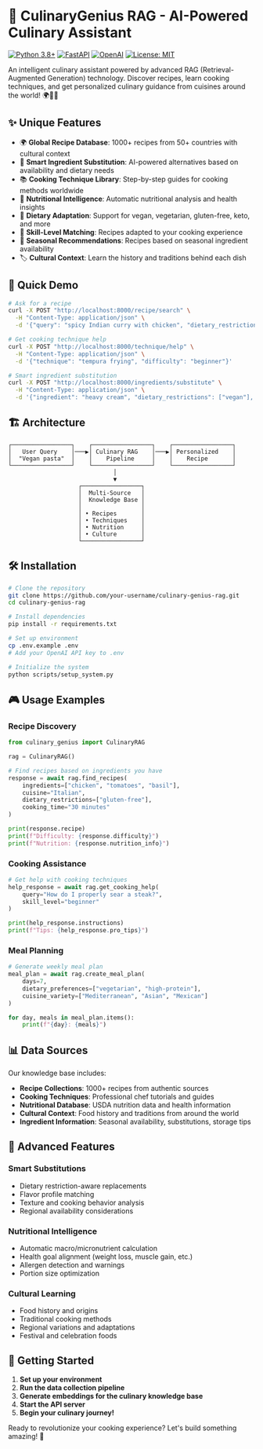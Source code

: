 # 🍳 CulinaryGenius RAG - AI-Powered Culinary Assistant

[![Python 3.8+](https://img.shields.io/badge/python-3.8+-blue.svg)](https://www.python.org/downloads/)
[![FastAPI](https://img.shields.io/badge/FastAPI-0.100+-green.svg)](https://fastapi.tiangolo.com/)
[![OpenAI](https://img.shields.io/badge/OpenAI-GPT--4-orange.svg)](https://openai.com/)
[![License: MIT](https://img.shields.io/badge/License-MIT-yellow.svg)](https://opensource.org/licenses/MIT)

An intelligent culinary assistant powered by advanced RAG (Retrieval-Augmented Generation) technology. Discover recipes, learn cooking techniques, and get personalized culinary guidance from cuisines around the world! 🌍👨‍🍳

## ✨ Unique Features

- 🌍 **Global Recipe Database**: 1000+ recipes from 50+ countries with cultural context
- 🔄 **Smart Ingredient Substitution**: AI-powered alternatives based on availability and dietary needs
- 📚 **Cooking Technique Library**: Step-by-step guides for cooking methods worldwide
- 🥗 **Nutritional Intelligence**: Automatic nutritional analysis and health insights
- 🌱 **Dietary Adaptation**: Support for vegan, vegetarian, gluten-free, keto, and more
- 🎯 **Skill-Level Matching**: Recipes adapted to your cooking experience
- 🍂 **Seasonal Recommendations**: Recipes based on seasonal ingredient availability
- 🏷️ **Cultural Context**: Learn the history and traditions behind each dish

## 🚀 Quick Demo

```bash
# Ask for a recipe
curl -X POST "http://localhost:8000/recipe/search" \
  -H "Content-Type: application/json" \
  -d '{"query": "spicy Indian curry with chicken", "dietary_restrictions": ["gluten-free"], "skill_level": "intermediate"}'

# Get cooking technique help
curl -X POST "http://localhost:8000/technique/help" \
  -H "Content-Type: application/json" \
  -d '{"technique": "tempura frying", "difficulty": "beginner"}'

# Smart ingredient substitution
curl -X POST "http://localhost:8000/ingredients/substitute" \
  -H "Content-Type: application/json" \
  -d '{"ingredient": "heavy cream", "dietary_restrictions": ["vegan"], "recipe_type": "pasta"}'
```

## 🏗️ Architecture

```
┌─────────────────┐    ┌─────────────────┐    ┌─────────────────┐
│   User Query    │───▶│ Culinary RAG    │───▶│ Personalized    │
│  "Vegan pasta"  │    │    Pipeline     │    │    Recipe       │
└─────────────────┘    └─────────────────┘    └─────────────────┘
                              │
                              ▼
                    ┌─────────────────┐
                    │  Multi-Source   │
                    │  Knowledge Base │
                    │                 │
                    │ • Recipes       │
                    │ • Techniques    │
                    │ • Nutrition     │
                    │ • Culture       │
                    └─────────────────┘
```

## 🛠️ Installation

```bash
# Clone the repository
git clone https://github.com/your-username/culinary-genius-rag.git
cd culinary-genius-rag

# Install dependencies
pip install -r requirements.txt

# Set up environment
cp .env.example .env
# Add your OpenAI API key to .env

# Initialize the system
python scripts/setup_system.py
```

## 🎮 Usage Examples

### Recipe Discovery
```python
from culinary_genius import CulinaryRAG

rag = CulinaryRAG()

# Find recipes based on ingredients you have
response = await rag.find_recipes(
    ingredients=["chicken", "tomatoes", "basil"],
    cuisine="Italian",
    dietary_restrictions=["gluten-free"],
    cooking_time="30 minutes"
)

print(response.recipe)
print(f"Difficulty: {response.difficulty}")
print(f"Nutrition: {response.nutrition_info}")
```

### Cooking Assistance
```python
# Get help with cooking techniques
help_response = await rag.get_cooking_help(
    query="How do I properly sear a steak?",
    skill_level="beginner"
)

print(help_response.instructions)
print(f"Tips: {help_response.pro_tips}")
```

### Meal Planning
```python
# Generate weekly meal plan
meal_plan = await rag.create_meal_plan(
    days=7,
    dietary_preferences=["vegetarian", "high-protein"],
    cuisine_variety=["Mediterranean", "Asian", "Mexican"]
)

for day, meals in meal_plan.items():
    print(f"{day}: {meals}")
```

## 📊 Data Sources

Our knowledge base includes:

- **Recipe Collections**: 1000+ recipes from authentic sources
- **Cooking Techniques**: Professional chef tutorials and guides  
- **Nutritional Database**: USDA nutrition data and health information
- **Cultural Context**: Food history and traditions from around the world
- **Ingredient Information**: Seasonal availability, substitutions, storage tips

## 🌟 Advanced Features

### Smart Substitutions
- Dietary restriction-aware replacements
- Flavor profile matching
- Texture and cooking behavior analysis
- Regional availability considerations

### Nutritional Intelligence
- Automatic macro/micronutrient calculation
- Health goal alignment (weight loss, muscle gain, etc.)
- Allergen detection and warnings
- Portion size optimization

### Cultural Learning
- Food history and origins
- Traditional cooking methods
- Regional variations and adaptations
- Festival and celebration foods

## 🚀 Getting Started

1. **Set up your environment**
2. **Run the data collection pipeline**
3. **Generate embeddings for the culinary knowledge base**
4. **Start the API server**
5. **Begin your culinary journey!**

Ready to revolutionize your cooking experience? Let's build something amazing! 🎉
